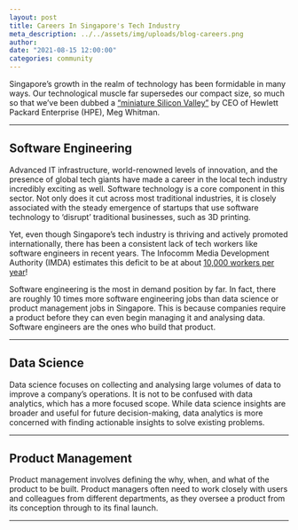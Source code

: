 ```yaml
---
layout: post
title: Careers In Singapore's Tech Industry
meta_description: ../../assets/img/uploads/blog-careers.png
author:
date: "2021-08-15 12:00:00"
categories: community
---
```


Singapore’s growth in the realm of technology has been formidable in many ways. Our technological muscle far supersedes our compact size, so much so that we’ve been dubbed a [“miniature Silicon Valley”](https://www.edb.gov.sg/en/news-and-events/insights/innovation/singapore-flexes-its-standing-as-asias-technology-capital.html) by CEO of Hewlett Packard Enterprise (HPE), Meg Whitman.

---

## Software Engineering

Advanced IT infrastructure, world-renowned levels of innovation, and the presence of global tech giants have made a career in the local tech industry incredibly exciting as well. Software technology is a core component in this sector. Not only does it cut across most traditional industries, it is closely associated with the steady emergence of startups that use software technology to ‘disrupt’ traditional businesses, such as 3D printing.

Yet, even though Singapore’s tech industry is thriving and actively promoted internationally, there has been a consistent lack of tech workers like software engineers in recent years. The Infocomm Media Development Authority (IMDA) estimates this deficit to be at about [10,000 workers per year](https://www.imda.gov.sg/infocomm-media-landscape/research-and-statistics/survey-reports)!

Software engineering is the most in demand position by far. In fact, there are roughly 10 times more software engineering jobs than data science or product management jobs in Singapore. This is because companies require a product before they can even begin managing it and analysing data. Software engineers are the ones who build that product.

---

## Data Science

Data science focuses on collecting and analysing large volumes of data to improve a company’s operations. It is not to be confused with data analytics, which has a more focused scope. While data science insights are broader and useful for future decision-making, data analytics is more concerned with finding actionable insights to solve existing problems.

---

## Product Management

Product management involves defining the why, when, and what of the product to be built. Product managers often need to work closely with users and colleagues from different departments, as they oversee a product from its conception through to its final launch.

---
